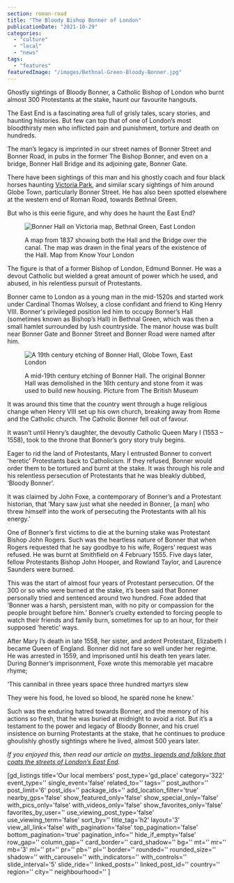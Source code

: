 ```yaml
---
section: roman-road
title: "The Bloody Bishop Bonner of London"
publicationDate: "2021-10-29"
categories: 
  - "culture"
  - "local"
  - "news"
tags: 
  - "features"
featuredImage: "/images/Bethnal-Green-Bloody-Bonner.jpg"
---
```


Ghostly sightings of Bloody Bonner, a Catholic Bishop of London who burnt almost 300 Protestants at the stake, haunt our favourite hangouts.

The East End is a fascinating area full of grisly tales, scary stories, and haunting histories. But few can top that of one of London’s most bloodthirsty men who inflicted pain and punishment, torture and death on hundreds.

The man’s legacy is imprinted in our street names of Bonner Street and Bonner Road, in pubs in the former The Bishop Bonner, and even on a bridge, Bonner Hall Bridge and its adjoining gate, Bonner Gate.

There have been sightings of this man and his ghostly coach and four black horses haunting [Victoria Park](https://www.towerhamlets.gov.uk/lgnl/leisure_and_culture/parks_and_open_spaces/victoria_park/victoria_park.aspx), and similar scary sightings of him around Globe Town, particularly Bonner Street. He has also been spotted elsewhere at the western end of Roman Road, towards Bethnal Green.

But who is this eerie figure, and why does he haunt the East End?

<figure>

![Bonner Hall on Victoria map, Bethnal Green, East London](/images/Bonner-hall-map-1024x683.jpg)

<figcaption>

A map from 1837 showing both the Hall and the Bridge over the canal. The map was drawn in the final years of the existence of the Hall. Map from Know Your London

</figcaption>

</figure>

The figure is that of a former Bishop of London, Edmund Bonner. He was a devout Catholic but wielded a great amount of power which he used, and abused, in his relentless pursuit of Protestants. 

Bonner came to London as a young man in the mid-1520s and started work under Cardinal Thomas Wolsey, a close confidant and friend to King Henry VIII. Bonner's privileged position led him to occupy Bonner’s Hall (sometimes known as Bishop’s Hall) in Bethnal Green, which was then a small hamlet surrounded by lush countryside. The manor house was built near Bonner Gate and Bonner Street and Bonner Road were named after him.

<figure>

![A 19th century etching of Bonner Hall, Globe Town, East London](/images/Bethnal-Green-Bonner-Hall-2-1024x683.jpg)

<figcaption>

A mid-19th century etching of Bonner Hall. The original Bonner Hall was demolished in the 16th century and stone from it was used to build new housing. Picture from The British Museum

</figcaption>

</figure>

It was around this time that the country went through a huge religious change when Henry VIII set up his own church, breaking away from Rome and the Catholic church. The Catholic Bonner fell out of favour. 

It wasn’t until Henry’s daughter, the devoutly Catholic Queen Mary I (1553 – 1558), took to the throne that Bonner’s gory story truly begins. 

Eager to rid the land of Protestants, Mary I entrusted Bonner to convert 'heretic' Protestants back to Catholicism. If they refused, Bonner would order them to be tortured and burnt at the stake. It was through his role and his relentless persecution of Protestants that he was bleakly dubbed, ‘Bloody Bonner’. 

It was claimed by John Foxe, a contemporary of Bonner’s and a Protestant historian, that ‘Mary saw just what she needed in Bonner, \[a man\] who threw himself into the work of persecuting the Protestants with all his energy.’

One of Bonner’s first victims to die at the burning stake was Protestant Bishop John Rogers. Such was the heartless nature of Bonner that when Rogers requested that he say goodbye to his wife, Rogers’ request was refused. He was burnt at Smithfield on 4 February 1555. Five days later, fellow Protestants Bishop John Hooper, and Rowland Taylor, and Laurence Saunders were burned.

This was the start of almost four years of Protestant persecution. Of the 300 or so who were burned at the stake, it’s been said that Bonner personally tried and sentenced around two hundred. Foxe added that ‘Bonner was a harsh, persistent man, with no pity or compassion for the people brought before him.’ Bonner’s cruelty extended to forcing people to watch their friends and family burn, sometimes for up to an hour, for their supposed ‘heretic’ ways.  

After Mary I’s death in late 1558, her sister, and ardent Protestant, Elizabeth I became Queen of England. Bonner did not fare so well under her regime. He was arrested in 1559, and imprisoned until his death ten years later. During Bonner’s imprisonment, Foxe wrote this memorable yet macabre rhyme;

‘This cannibal in three years space three hundred martyrs slew

They were his food, he loved so blood, he sparèd none he knew.’

  
Such was the enduring hatred towards Bonner, and the memory of his actions so fresh, that he was buried at midnight to avoid a riot. But it’s a testament to the power and legacy of Bloody Bonner, and his cruel insistence on burning Protestants at the stake, that he continues to produce ghoulishly ghostly sightings where he lived, almost 500 years later.

_If you enjoyed this, then read our article on [myths, legends and folklore that coats the streets of London’s East End](https://romanroadlondon.com/east-end-folklore/)._

\[gd\_listings title='Our local members' post\_type='gd\_place' category='322' event\_type='' single\_event='false' related\_to='' tags='' post\_author='' post\_limit='6' post\_ids='' package\_ids='' add\_location\_filter='true' nearby\_gps='false' show\_featured\_only='false' show\_special\_only='false' with\_pics\_only='false' with\_videos\_only='false' show\_favorites\_only='false' favorites\_by\_user='' use\_viewing\_post\_type='false' use\_viewing\_term='false' sort\_by='' title\_tag='h2' layout='3' view\_all\_link='false' with\_pagination='false' top\_pagination='false' bottom\_pagination='true' pagination\_info='' hide\_if\_empty='false' row\_gap='' column\_gap='' card\_border='' card\_shadow='' bg='' mt='' mr='' mb='3' ml='' pt='' pr='' pb='' pl='' border='' rounded='' rounded\_size='' shadow='' with\_carousel='' with\_indicators='' with\_controls='' slide\_interval='5' slide\_ride='' linked\_posts='' linked\_post\_id='' country='' region='' city='' neighbourhood='' \]
